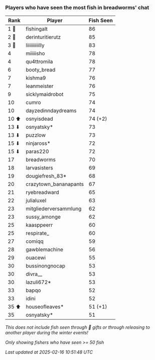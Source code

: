 ### Players who have seen the most fish in breadworms' chat
| Rank | Player | Fish Seen |
|------|--------|-----------|
| 1 🥇  | fishingalt  | 86 |
| 2 🥈  | derinturitierutz  | 85 |
| 3 🥉  | liiiiiiiiiilly  | 83 |
| 4  | miiiiisho  | 78 |
| 4  | qu4ttromila  | 78 |
| 6  | booty_bread  | 77 |
| 7  | kishma9  | 76 |
| 7  | leanmeister  | 76 |
| 9  | sicklymaidrobot  | 75 |
| 10  | cumro  | 74 |
| 10  | dayzedinndaydreams  | 74 |
| 10 ⬆ | osnyisdead  | 74 (+2) |
| 13 ⬇ | osnyatsky*  | 73 |
| 13 ⬇ | puzzlow  | 73 |
| 15 ⬇ | ninjaross*  | 72 |
| 15 ⬇ | paras220  | 72 |
| 17  | breadworms  | 70 |
| 18  | larvasisters  | 69 |
| 19  | dougiefresh_83*  | 68 |
| 20  | crazytown_bananapants  | 67 |
| 21  | ryebreadward  | 65 |
| 22  | julialuxel  | 63 |
| 23  | mitgliederversammlung  | 62 |
| 23  | sussy_amonge  | 62 |
| 25  | kaasppeerr  | 60 |
| 25  | respirate_  | 60 |
| 27  | comiqq  | 59 |
| 28  | gawblemachine  | 56 |
| 29  | ouacewi  | 55 |
| 30  | bussinongnocap  | 53 |
| 30  | divra__  | 53 |
| 30  | lazuli672*  | 53 |
| 33  | bapqo  | 52 |
| 33  | idini  | 52 |
| 35 ⬆ | houseofleaves*  | 51 (+1) |
| 35  | osnyatsky*  | 51 |

_This does not include fish seen through 🎁 gifts or through releasing to another player during the winter events!_

_Only showing fishers who have seen >= 50 fish_

_Last updated at 2025-02-16 10:51:48 UTC_